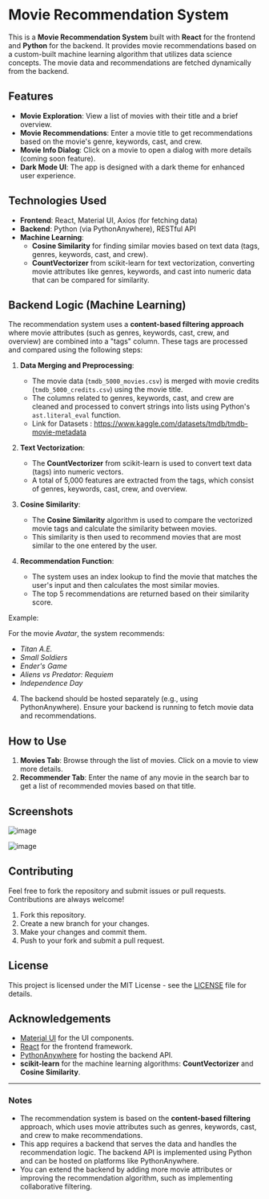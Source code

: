 # Movie Recommendation System

This is a **Movie Recommendation System** built with **React** for the frontend and **Python** for the backend. It provides movie recommendations based on a custom-built machine learning algorithm that utilizes data science concepts. The movie data and recommendations are fetched dynamically from the backend.

## Features

- **Movie Exploration**: View a list of movies with their title and a brief overview.
- **Movie Recommendations**: Enter a movie title to get recommendations based on the movie's genre, keywords, cast, and crew.
- **Movie Info Dialog**: Click on a movie to open a dialog with more details (coming soon feature).
- **Dark Mode UI**: The app is designed with a dark theme for enhanced user experience.

## Technologies Used

- **Frontend**: React, Material UI, Axios (for fetching data)
- **Backend**: Python (via PythonAnywhere), RESTful API
- **Machine Learning**: 
    - **Cosine Similarity** for finding similar movies based on text data (tags, genres, keywords, cast, and crew).
    - **CountVectorizer** from scikit-learn for text vectorization, converting movie attributes like genres, keywords, and cast into numeric data that can be compared for similarity.
  
## Backend Logic (Machine Learning)

The recommendation system uses a **content-based filtering approach** where movie attributes (such as genres, keywords, cast, crew, and overview) are combined into a "tags" column. These tags are processed and compared using the following steps:

1. **Data Merging and Preprocessing**: 
   - The movie data (`tmdb_5000_movies.csv`) is merged with movie credits (`tmdb_5000_credits.csv`) using the movie title.
   - The columns related to genres, keywords, cast, and crew are cleaned and processed to convert strings into lists using Python's `ast.literal_eval` function.
   - Link for Datasets : https://www.kaggle.com/datasets/tmdb/tmdb-movie-metadata
     
2. **Text Vectorization**:
   - The **CountVectorizer** from scikit-learn is used to convert text data (tags) into numeric vectors.
   - A total of 5,000 features are extracted from the tags, which consist of genres, keywords, cast, crew, and overview.

3. **Cosine Similarity**:
   - The **Cosine Similarity** algorithm is used to compare the vectorized movie tags and calculate the similarity between movies.
   - This similarity is then used to recommend movies that are most similar to the one entered by the user.

4. **Recommendation Function**:
   - The system uses an index lookup to find the movie that matches the user's input and then calculates the most similar movies.
   - The top 5 recommendations are returned based on their similarity score.

Example:

For the movie *Avatar*, the system recommends:
- *Titan A.E.*
- *Small Soldiers*
- *Ender's Game*
- *Aliens vs Predator: Requiem*
- *Independence Day*


4. The backend should be hosted separately (e.g., using PythonAnywhere). Ensure your backend is running to fetch movie data and recommendations.

## How to Use

1. **Movies Tab**: Browse through the list of movies. Click on a movie to view more details.
2. **Recommender Tab**: Enter the name of any movie in the search bar to get a list of recommended movies based on that title.

## Screenshots

![image](https://github.com/user-attachments/assets/b3e1aa77-c58a-40af-a01b-7894aaf48f7c)

![image](https://github.com/user-attachments/assets/3649a20b-85cc-4e56-9a02-8f752d23ad9f)


## Contributing

Feel free to fork the repository and submit issues or pull requests. Contributions are always welcome!

1. Fork this repository.
2. Create a new branch for your changes.
3. Make your changes and commit them.
4. Push to your fork and submit a pull request.

## License

This project is licensed under the MIT License - see the [LICENSE](./LICENSE) file for details.

## Acknowledgements

- [Material UI](https://mui.com/) for the UI components.
- [React](https://reactjs.org/) for the frontend framework.
- [PythonAnywhere](https://www.pythonanywhere.com/) for hosting the backend API.
- **scikit-learn** for the machine learning algorithms: **CountVectorizer** and **Cosine Similarity**.

---

### Notes

- The recommendation system is based on the **content-based filtering** approach, which uses movie attributes such as genres, keywords, cast, and crew to make recommendations.
- This app requires a backend that serves the data and handles the recommendation logic. The backend API is implemented using Python and can be hosted on platforms like PythonAnywhere.
- You can extend the backend by adding more movie attributes or improving the recommendation algorithm, such as implementing collaborative filtering.

